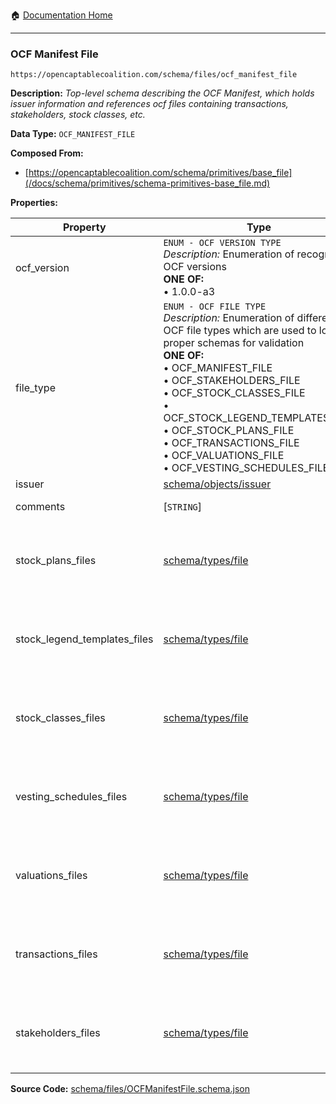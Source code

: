 :house: [Documentation Home](/README.md)

---

### OCF Manifest File

`https://opencaptablecoalition.com/schema/files/ocf_manifest_file`

**Description:** _Top-level schema describing the OCF Manifest, which holds issuer information and references ocf files containing transactions, stakeholders, stock classes, etc._

**Data Type:** `OCF_MANIFEST_FILE`

**Composed From:**

- [https://opencaptablecoalition.com/schema/primitives/base_file](/docs/schema/primitives/schema-primitives-base_file.md)

**Properties:**

| Property                     | Type                                                                                                                                                                                                                                                                                                                                                                                                                                         | Description                                                                                                                                                                                                                                              | Required   |
| ---------------------------- | -------------------------------------------------------------------------------------------------------------------------------------------------------------------------------------------------------------------------------------------------------------------------------------------------------------------------------------------------------------------------------------------------------------------------------------------- | -------------------------------------------------------------------------------------------------------------------------------------------------------------------------------------------------------------------------------------------------------- | ---------- |
| ocf_version                  | `ENUM - OCF VERSION TYPE`</br>_Description:_ Enumeration of recognized OCF versions</br>**ONE OF:**</br>&bull; 1.0.0-a3</br>                                                                                                                                                                                                                                                                                                                 | OCF Version Identifier                                                                                                                                                                                                                                   | `REQUIRED` |
| file_type                    | `ENUM - OCF FILE TYPE`</br>_Description:_ Enumeration of different OCF file types which are used to load proper schemas for validation</br>**ONE OF:**</br>&bull; OCF_MANIFEST_FILE</br>&bull; OCF_STAKEHOLDERS_FILE</br>&bull; OCF_STOCK_CLASSES_FILE</br>&bull; OCF_STOCK_LEGEND_TEMPLATES_FILE</br>&bull; OCF_STOCK_PLANS_FILE</br>&bull; OCF_TRANSACTIONS_FILE</br>&bull; OCF_VALUATIONS_FILE</br>&bull; OCF_VESTING_SCHEDULES_FILE</br> | File type field (used to select proper schema for validation)                                                                                                                                                                                            | `REQUIRED` |
| issuer                       | [schema/objects/issuer](/docs/schema/objects/schema-objects-issuer.md)                                                                                                                                                                                                                                                                                                                                                                       | Issuer for the cap table                                                                                                                                                                                                                                 | `REQUIRED` |
| comments                     | [`STRING`]</br>                                                                                                                                                                                                                                                                                                                                                                                                                              | Unstructured text comments related to and stored for the cap table                                                                                                                                                                                       | `REQUIRED` |
| stock_plans_files            | [schema/types/file](/docs/schema/types/schema-types-file.md)                                                                                                                                                                                                                                                                                                                                                                                 | List of files containing lists of issuer stock plans, indexed from the file containing the first such object created to the file containing the last (See separate /schema/files/stock_plans_file schema to validate loaded files)                       | `REQUIRED` |
| stock_legend_templates_files | [schema/types/file](/docs/schema/types/schema-types-file.md)                                                                                                                                                                                                                                                                                                                                                                                 | List of files containing lists of issuer stock legend templates, indexed from the file containing the first such object created to the file containing the last (See separate /schema/files/stock_legend_templates_file schema to validate loaded files) | `REQUIRED` |
| stock_classes_files          | [schema/types/file](/docs/schema/types/schema-types-file.md)                                                                                                                                                                                                                                                                                                                                                                                 | List of files containing lists of issuer stock classes, indexed from the file containing the first such object created to the file containing the last (See separate /schema/files/stock_classes_file schema to validate loaded files)                   | `REQUIRED` |
| vesting_schedules_files      | [schema/types/file](/docs/schema/types/schema-types-file.md)                                                                                                                                                                                                                                                                                                                                                                                 | List of files containing lists of issuer vesting schedules, indexed from the file containing the first such object created to the file containing the last (See separate /schema/files/vesting_schedules_file schema to validate loaded files)           | `REQUIRED` |
| valuations_files             | [schema/types/file](/docs/schema/types/schema-types-file.md)                                                                                                                                                                                                                                                                                                                                                                                 | List of files containing lists of issuer valuations, indexed from the file containing the first such object created to the file containing the last (See separate /schema/files/valuations_file schema to validate loaded files)                         | `REQUIRED` |
| transactions_files           | [schema/types/file](/docs/schema/types/schema-types-file.md)                                                                                                                                                                                                                                                                                                                                                                                 | List of files containing lists of issuer transactions, indexed from the file containing the first such object created to the file containing the last (See separate /schema/files/transactions_file schema to validate loaded files)                     | `REQUIRED` |
| stakeholders_files           | [schema/types/file](/docs/schema/types/schema-types-file.md)                                                                                                                                                                                                                                                                                                                                                                                 | List of files containing lists of issuer stakeholders, indexed from the file containing the first such object created to the file containing the last (See separate /schema/files/stakeholders_file schema to validate loaded files)                     | `REQUIRED` |

**Source Code:** [schema/files/OCFManifestFile.schema.json](/schema/files/OCFManifestFile.schema.json)
